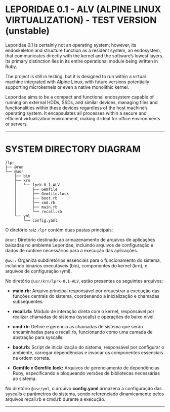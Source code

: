 # LEPORIDAE 0.1 - ALV (ALPINE LINUX VIRTUALIZATION) - TEST VERSION (unstable)

Leporidae 0.1 is certainly not an operating system; however, its endoskeleton and structure function as a resident system, an endosystem, that communicates directly with the kernel and the software’s lowest layers. Its primary distinction lies in its entire operational module being written in Ruby.

  The project is still in testing, but it is designed to run within a virtual machine integrated with Alpine Linux, with future versions potentially supporting microkernels or even a native monolithic kernel.

  Leporidae aims to be a compact and functional endosystem capable of running on external HDDs, SSDs, and similar devices, managing files and functionalities within these devices regardless of the host machine’s operating system. It encapsulates all processes within a secure and efficient virtualization environment, making it ideal for office environments or servers.

---

# SYSTEM DIRECTORY DIAGRAM

```
/lpr
├── @run
└── @usr
    ├── bin
    ├── krn
    │   └── lprk-0.1-ALV
    │       ├── Gemfile
    │       ├── Gemfile.lock
    │       ├── boot.rb
    │       ├── cmd.rb
    │       ├── main.rb
    │       └── recall.rb
    └── yml
        └── config.yaml
```

O diretório raiz ``/lpr`` contém duas pastas principais:

``@run:`` Diretório destinado ao armazenamento de arquivos de aplicações baixadas no ambiente Leporidae, incluindo arquivos de configuração e dados de runtime necessários para a execução das aplicações.

``@usr:`` Organiza subdiretórios essenciais para o funcionamento do sistema, incluindo binários executáveis (bin), componentes do kernel (krn), e arquivos de configuração (yml).

No diretório ``@usr/krn/lprk-0.1-ALV``, estão presentes os seguintes arquivos:

 - **main.rb:** Arquivo principal responsável por orquestrar a execução das funções centrais do sistema, coordenando a inicialização e chamadas subsequentes.

 - **recall.rb:** Módulo de interação direta com o kernel, responsável por realizar chamadas de sistema (syscalls) e operações de baixo nível.

 - **cmd.rb:** Define e gerencia as chamadas de sistema que serão encaminhadas para o recall.rb, funcionando como uma camada de abstração para syscalls.

 - **boot.rb:** Script de inicialização do sistema, responsável por configurar o ambiente, carregar dependências e invocar os componentes essenciais na ordem correta.

 - **Gemfile e Gemfile.lock:** Arquivos de gerenciamento de dependências Ruby, especificando e bloqueando versões de bibliotecas necessárias ao sistema.

No diretório ``@usr/yml``, o arquivo **config.yaml** armazena a configuração das syscalls e parâmetros do sistema, sendo referenciado dinamicamente pelos arquivos recall.rb e cmd.rb durante a execução.

---

